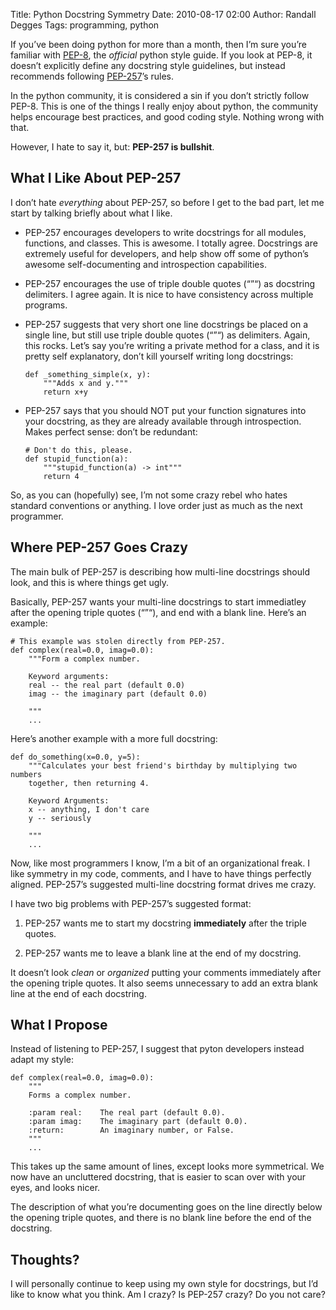 Title: Python Docstring Symmetry
Date: 2010-08-17 02:00
Author: Randall Degges
Tags: programming, python


If you’ve been doing python for more than a month, then I’m sure you’re familiar
with [PEP-8][], the *official* python style guide. If you look at PEP-8, it
doesn’t explicitly define any docstring style guidelines, but instead recommends
following [PEP-257][]’s rules.

In the python community, it is considered a sin if you don’t strictly follow
PEP-8. This is one of the things I really enjoy about python, the community
helps encourage best practices, and good coding style. Nothing wrong with that.

However, I hate to say it, but: **PEP-257 is bullshit**.

## What I Like About PEP-257

I don’t hate *everything* about PEP-257, so before I get to the bad part, let me
start by talking briefly about what I like.

-   PEP-257 encourages developers to write docstrings for all modules,
    functions, and classes. This is awesome. I totally agree. Docstrings are
    extremely useful for developers, and help show off some of python’s awesome
    self-documenting and introspection capabilities.

-   PEP-257 encourages the use of triple double quotes (“”“) as docstring
    delimiters. I agree again. It is nice to have consistency across multiple
    programs.

-   PEP-257 suggests that very short one line docstrings be placed on a single
    line, but still use triple double quotes (“”“) as delimiters. Again, this
    rocks. Let’s say you’re writing a private method for a class, and it is
    pretty self explanatory, don’t kill yourself writing long docstrings:

        def _something_simple(x, y):
            """Adds x and y."""
            return x+y

-   PEP-257 says that you should NOT put your function signatures into your
    docstring, as they are already available through introspection. Makes
    perfect sense: don’t be redundant:

        # Don't do this, please.
        def stupid_function(a):
            """stupid_function(a) -> int"""
            return 4

So, as you can (hopefully) see, I’m not some crazy rebel who hates standard
conventions or anything. I love order just as much as the next programmer.

## Where PEP-257 Goes Crazy

The main bulk of PEP-257 is describing how multi-line docstrings should look,
and this is where things get ugly.

Basically, PEP-257 wants your multi-line docstrings to start immediatley after
the opening triple quotes (“”“), and end with a blank line. Here’s an example:

    # This example was stolen directly from PEP-257.
    def complex(real=0.0, imag=0.0):
        """Form a complex number.

        Keyword arguments:
        real -- the real part (default 0.0)
        imag -- the imaginary part (default 0.0)

        """
        ...

Here’s another example with a more full docstring:

    def do_something(x=0.0, y=5):
        """Calculates your best friend's birthday by multiplying two numbers
        together, then returning 4.

        Keyword Arguments:
        x -- anything, I don't care
        y -- seriously

        """
        ...

Now, like most programmers I know, I’m a bit of an organizational freak. I like
symmetry in my code, comments, and I have to have things perfectly aligned.
PEP-257’s suggested multi-line docstring format drives me crazy.

I have two big problems with PEP-257’s suggested format:

1.  PEP-257 wants me to start my docstring **immediately** after the triple
    quotes.

2.  PEP-257 wants me to leave a blank line at the end of my docstring.

It doesn’t look *clean* or *organized* putting your comments immediately after
the opening triple quotes. It also seems unnecessary to add an extra blank line
at the end of each docstring.

## What I Propose

Instead of listening to PEP-257, I suggest that pyton developers instead adapt
my style:

    def complex(real=0.0, imag=0.0):
        """
        Forms a complex number.

        :param real:    The real part (default 0.0).
        :param imag:    The imaginary part (default 0.0).
        :return:        An imaginary number, or False.
        """
        ...

This takes up the same amount of lines, except looks more symmetrical. We now
have an uncluttered docstring, that is easier to scan over with your eyes, and
looks nicer.

The description of what you’re documenting goes on the line directly below the
opening triple quotes, and there is no blank line before the end of the
docstring.

## Thoughts?

I will personally continue to keep using my own style for docstrings, but I’d
like to know what you think. Am I crazy? Is PEP-257 crazy? Do you not care?

  [PEP-8]: http://www.python.org/dev/peps/pep-0008/
  [PEP-257]: http://www.python.org/dev/peps/pep-0257

